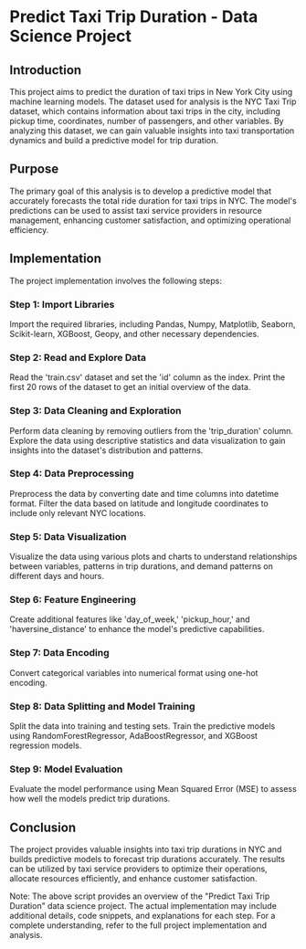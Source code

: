# Predict Taxi Trip Duration - Data Science Project

## Introduction

This project aims to predict the duration of taxi trips in New York City using machine learning models. The dataset used for analysis is the NYC Taxi Trip dataset, which contains information about taxi trips in the city, including pickup time, coordinates, number of passengers, and other variables. By analyzing this dataset, we can gain valuable insights into taxi transportation dynamics and build a predictive model for trip duration.

## Purpose

The primary goal of this analysis is to develop a predictive model that accurately forecasts the total ride duration for taxi trips in NYC. The model's predictions can be used to assist taxi service providers in resource management, enhancing customer satisfaction, and optimizing operational efficiency.

## Implementation

The project implementation involves the following steps:

### Step 1: Import Libraries

Import the required libraries, including Pandas, Numpy, Matplotlib, Seaborn, Scikit-learn, XGBoost, Geopy, and other necessary dependencies.

### Step 2: Read and Explore Data

Read the 'train.csv' dataset and set the 'id' column as the index. Print the first 20 rows of the dataset to get an initial overview of the data.

### Step 3: Data Cleaning and Exploration

Perform data cleaning by removing outliers from the 'trip_duration' column. Explore the data using descriptive statistics and data visualization to gain insights into the dataset's distribution and patterns.

### Step 4: Data Preprocessing

Preprocess the data by converting date and time columns into datetime format. Filter the data based on latitude and longitude coordinates to include only relevant NYC locations.

### Step 5: Data Visualization

Visualize the data using various plots and charts to understand relationships between variables, patterns in trip durations, and demand patterns on different days and hours.

### Step 6: Feature Engineering

Create additional features like 'day_of_week,' 'pickup_hour,' and 'haversine_distance' to enhance the model's predictive capabilities.

### Step 7: Data Encoding

Convert categorical variables into numerical format using one-hot encoding.

### Step 8: Data Splitting and Model Training

Split the data into training and testing sets. Train the predictive models using RandomForestRegressor, AdaBoostRegressor, and XGBoost regression models.

### Step 9: Model Evaluation

Evaluate the model performance using Mean Squared Error (MSE) to assess how well the models predict trip durations.

## Conclusion

The project provides valuable insights into taxi trip durations in NYC and builds predictive models to forecast trip durations accurately. The results can be utilized by taxi service providers to optimize their operations, allocate resources efficiently, and enhance customer satisfaction.

Note: The above script provides an overview of the "Predict Taxi Trip Duration" data science project. The actual implementation may include additional details, code snippets, and explanations for each step. For a complete understanding, refer to the full project implementation and analysis.
